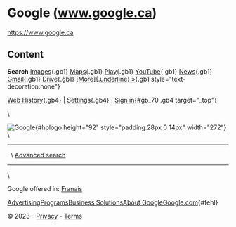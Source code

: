 # Google (www.google.ca)

<https://www.google.ca>

## Content

**Search** [Images](https://www.google.ca/imghp?hl=en&tab=wi){.gb1} [Maps](https://maps.google.ca/maps?hl=en&tab=wl){.gb1} [Play](https://play.google.com/?hl=en&tab=w8){.gb1} [YouTube](https://www.youtube.com/?tab=w1){.gb1} [News](https://news.google.com/?tab=wn){.gb1} [Gmail](https://mail.google.com/mail/?tab=wm){.gb1} [Drive](https://drive.google.com/?tab=wo){.gb1} [[More]{.underline} »](https://www.google.ca/intl/en/about/products?tab=wh){.gb1 style="text-decoration:none"}

[Web History](http://www.google.ca/history/optout?hl=en){.gb4} \| [Settings](/preferences?hl=en){.gb4} \| [Sign in](https://accounts.google.com/ServiceLogin?hl=en&passive=true&continue=https://www.google.ca/&ec=GAZAAQ){#gb_70 .gb4 target="_top"}

\

![Google](/images/branding/googlelogo/1x/googlelogo_white_background_color_272x92dp.png){#hplogo height="92" style="padding:28px 0 14px" width="272"}\
\

  ----------------------- ----------------------- ---------------------------------------------------------
                                     \            [Advanced search](/advanced_search?hl=en-CA&authuser=0)

  ----------------------- ----------------------- ---------------------------------------------------------

\

Google offered in: [Franais](https://www.google.ca/setprefs?sig=0_F0wHsROzztujUyby3nmhuB92qp4%3D&hl=fr&source=homepage&sa=X&ved=0ahUKEwiGkuvw6br8AhWpkYkEHTYWBnsQ2ZgBCAU)

[AdvertisingPrograms](/intl/en/ads/)[Business Solutions](/services/)[About Google](/intl/en/about.html)[Google.com](https://www.google.ca/setprefdomain?prefdom=US&sig=K_LK0mUNr9aaXG50CXAwEawJtA4Ow%3D){#fehl}

© 2023 - [Privacy](/intl/en/policies/privacy/) - [Terms](/intl/en/policies/terms/)
